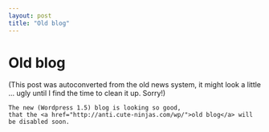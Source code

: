 ```yaml
---
layout: post
title: "Old blog"
---
```

<h1>Old blog</h1>
(This post was autoconverted from the old news system,
it might look a little ... ugly until I find the time
to clean it up.
Sorry!)

    The new (Wordpress 1.5) blog is looking so good,
    that the <a href="http://anti.cute-ninjas.com/wp/">old blog</a> will be disabled soon.

